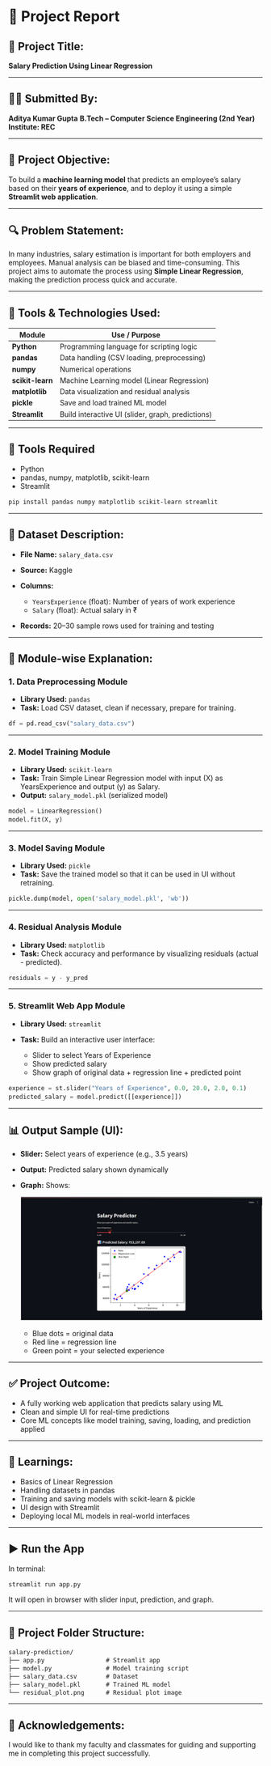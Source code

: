 

# 📄 **Project Report**

## 🔰 Project Title:

**Salary Prediction Using Linear Regression**

---

## 👨‍🎓 Submitted By:

**Aditya Kumar Gupta**
**B.Tech – Computer Science Engineering (2nd Year)**
**Institute: REC**

---

## 🎯 Project Objective:

To build a **machine learning model** that predicts an employee’s salary based on their **years of experience**, and to deploy it using a simple **Streamlit web application**.

---

## 🔍 Problem Statement:

In many industries, salary estimation is important for both employers and employees. Manual analysis can be biased and time-consuming. This project aims to automate the process using **Simple Linear Regression**, making the prediction process quick and accurate.

---

## 🧱 Tools & Technologies Used:

| Module           | Use / Purpose                                     |
| ---------------- | ------------------------------------------------- |
| **Python**       | Programming language for scripting logic          |
| **pandas**       | Data handling (CSV loading, preprocessing)        |
| **numpy**        | Numerical operations                              |
| **scikit-learn** | Machine Learning model (Linear Regression)        |
| **matplotlib**   | Data visualization and residual analysis          |
| **pickle**       | Save and load trained ML model                    |
| **Streamlit**    | Build interactive UI (slider, graph, predictions) |

---

## 🔧 Tools Required

* Python
* pandas, numpy, matplotlib, scikit-learn
* Streamlit

```bash
pip install pandas numpy matplotlib scikit-learn streamlit
```

---

## 📂 Dataset Description:

* **File Name:** `salary_data.csv` 
* **Source:** Kaggle 
* **Columns:**

    * `YearsExperience` (float): Number of years of work experience
    * `Salary` (float): Actual salary in ₹
* **Records:** 20–30 sample rows used for training and testing

---

## 🔧 Module-wise Explanation:

### 1. **Data Preprocessing Module**

* **Library Used:** `pandas`
* **Task:** Load CSV dataset, clean if necessary, prepare for training.

```python
df = pd.read_csv("salary_data.csv")
```

---

### 2. **Model Training Module**

* **Library Used:** `scikit-learn`
* **Task:** Train Simple Linear Regression model with input (X) as YearsExperience and output (y) as Salary.
* **Output:** `salary_model.pkl` (serialized model)

```python
model = LinearRegression()
model.fit(X, y)
```

---

### 3. **Model Saving Module**

* **Library Used:** `pickle`
* **Task:** Save the trained model so that it can be used in UI without retraining.

```python
pickle.dump(model, open('salary_model.pkl', 'wb'))
```

---

### 4. **Residual Analysis Module**

* **Library Used:** `matplotlib`
* **Task:** Check accuracy and performance by visualizing residuals (actual - predicted).

```python
residuals = y - y_pred
```

---

### 5. **Streamlit Web App Module**

* **Library Used:** `streamlit`
* **Task:** Build an interactive user interface:

    * Slider to select Years of Experience
    * Show predicted salary
    * Show graph of original data + regression line + predicted point

```python
experience = st.slider("Years of Experience", 0.0, 20.0, 2.0, 0.1)
predicted_salary = model.predict([[experience]])
```

---

## 📊 Output Sample (UI):

* **Slider:** Select years of experience (e.g., 3.5 years)
* **Output:** Predicted salary shown dynamically
* **Graph:** Shows:

    ![alt text](image.png)
    
    * Blue dots = original data
    * Red line = regression line
    * Green point = your selected experience

---

## ✅ Project Outcome:

* A fully working web application that predicts salary using ML
* Clean and simple UI for real-time predictions
* Core ML concepts like model training, saving, loading, and prediction applied

---

## 🧠 Learnings:

* Basics of Linear Regression
* Handling datasets in pandas
* Training and saving models with scikit-learn & pickle
* UI design with Streamlit
* Deploying local ML models in real-world interfaces

---

## ▶️ Run the App

In terminal:

```bash
streamlit run app.py
```

It will open in browser with slider input, prediction, and graph.

---

## 📁 Project Folder Structure:

```
salary-prediction/
├── app.py                 # Streamlit app
├── model.py               # Model training script
├── salary_data.csv        # Dataset
├── salary_model.pkl       # Trained ML model
└── residual_plot.png      # Residual plot image
```

---

## 🙏 Acknowledgements:

I would like to thank my faculty and classmates for guiding and supporting me in completing this project successfully.

